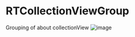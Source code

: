 # RTCollectionViewGroup
Grouping of about collectionView
 ![image](https://github.com/RabbitBell/RTCollectionViewGroup/raw/master/CollectionView.gif)